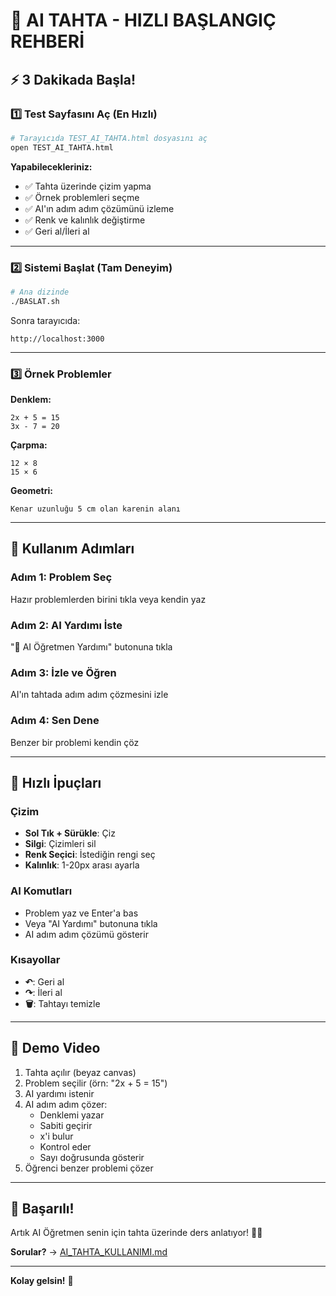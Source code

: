 # 🚀 AI TAHTA - HIZLI BAŞLANGIÇ REHBERİ

## ⚡ 3 Dakikada Başla!

### 1️⃣ Test Sayfasını Aç (En Hızlı)

```bash
# Tarayıcıda TEST_AI_TAHTA.html dosyasını aç
open TEST_AI_TAHTA.html
```

**Yapabilecekleriniz:**
- ✅ Tahta üzerinde çizim yapma
- ✅ Örnek problemleri seçme
- ✅ AI'ın adım adım çözümünü izleme
- ✅ Renk ve kalınlık değiştirme
- ✅ Geri al/İleri al

---

### 2️⃣ Sistemi Başlat (Tam Deneyim)

```bash
# Ana dizinde
./BASLAT.sh
```

Sonra tarayıcıda:
```
http://localhost:3000
```

---

### 3️⃣ Örnek Problemler

**Denklem:**
```
2x + 5 = 15
3x - 7 = 20
```

**Çarpma:**
```
12 × 8
15 × 6
```

**Geometri:**
```
Kenar uzunluğu 5 cm olan karenin alanı
```

---

## 🎨 Kullanım Adımları

### Adım 1: Problem Seç
Hazır problemlerden birini tıkla veya kendin yaz

### Adım 2: AI Yardımı İste
"🤖 AI Öğretmen Yardımı" butonuna tıkla

### Adım 3: İzle ve Öğren
AI'ın tahtada adım adım çözmesini izle

### Adım 4: Sen Dene
Benzer bir problemi kendin çöz

---

## 🎯 Hızlı İpuçları

### Çizim
- **Sol Tık + Sürükle**: Çiz
- **Silgi**: Çizimleri sil
- **Renk Seçici**: İstediğin rengi seç
- **Kalınlık**: 1-20px arası ayarla

### AI Komutları
- Problem yaz ve Enter'a bas
- Veya "AI Yardımı" butonuna tıkla
- AI adım adım çözümü gösterir

### Kısayollar
- **↶**: Geri al
- **↷**: İleri al
- **🗑️**: Tahtayı temizle

---

## 📱 Demo Video

1. Tahta açılır (beyaz canvas)
2. Problem seçilir (örn: "2x + 5 = 15")
3. AI yardımı istenir
4. AI adım adım çözer:
   - Denklemi yazar
   - Sabiti geçirir
   - x'i bulur
   - Kontrol eder
   - Sayı doğrusunda gösterir
5. Öğrenci benzer problemi çözer

---

## 🎊 Başarılı!

Artık AI Öğretmen senin için tahta üzerinde ders anlatıyor! 🎨🤖

**Sorular?** → [AI_TAHTA_KULLANIMI.md](AI_TAHTA_KULLANIMI.md)

---

**Kolay gelsin!** 🚀

